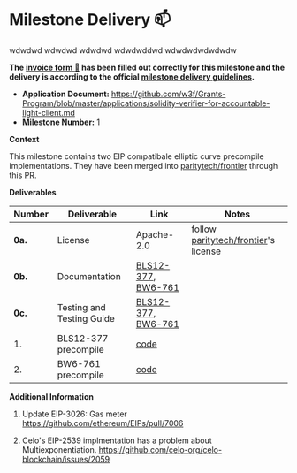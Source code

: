 # Milestone Delivery :mailbox:

wdwdwd
wdwdwd
wdwdwd
wdwdwddwd
wdwdwdwdwdwdw

**The [invoice form :pencil:](https://docs.google.com/forms/d/e/1FAIpQLSfmNYaoCgrxyhzgoKQ0ynQvnNRoTmgApz9NrMp-hd8mhIiO0A/viewform) has been filled out correctly for this milestone and the delivery is according to the official [milestone delivery guidelines](https://github.com/w3f/Grants-Program/blob/master/docs/Support%20Docs/milestone-deliverables-guidelines.md).**

- **Application Document:** https://github.com/w3f/Grants-Program/blob/master/applications/solidity-verifier-for-accountable-light-client.md
- **Milestone Number:** 1

**Context**

This milestone contains two EIP compatibale elliptic curve precompile implementations. They have been merged into [paritytech/frontier](https://github.com/paritytech/frontier) through this [PR](https://github.com/paritytech/frontier/pull/1049/).

**Deliverables**

| Number  | Deliverable               | Link                                                                                                                                                                                                               | Notes                                                                          |
| ------- | ------------------------- | ------------------------------------------------------------------------------------------------------------------------------------------------------------------------------------------------------------------ | ------------------------------------------------------------------------------ |
| **0a.** | License                   | Apache-2.0                                                                                                                                                                                                         | follow [paritytech/frontier](https://github.com/paritytech/frontier)'s license |
| **0b.** | Documentation             | [BLS12-377](https://paritytech.github.io/frontier/rustdocs/pallet_evm_precompile_bls12377/index.html), [BW6-761](https://paritytech.github.io/frontier/rustdocs/pallet_evm_precompile_bw6761/index.html)           |                                                                                |
| **0c.** | Testing and Testing Guide | [BLS12-377](https://github.com/paritytech/frontier/blob/master/frame/evm/precompile/bls12377/src/tests.rs), [BW6-761](https://github.com/paritytech/frontier/blob/master/frame/evm/precompile/bw6761/src/tests.rs) |                                                                                |
| 1.      | BLS12-377 precompile      | [code](https://github.com/paritytech/frontier/blob/master/frame/evm/precompile/bls12377/src/lib.rs)                                                                                                                |                                                                                |
| 2.      | BW6-761 precompile        | [code](https://github.com/paritytech/frontier/blob/master/frame/evm/precompile/bw6761/src/lib.rs)                                                                                                                  |                                                                                |

**Additional Information**

1. Update EIP-3026: Gas meter
   https://github.com/ethereum/EIPs/pull/7006

2. Celo's EIP-2539 implmentation has a problem about Multiexponentiation.
   https://github.com/celo-org/celo-blockchain/issues/2059
